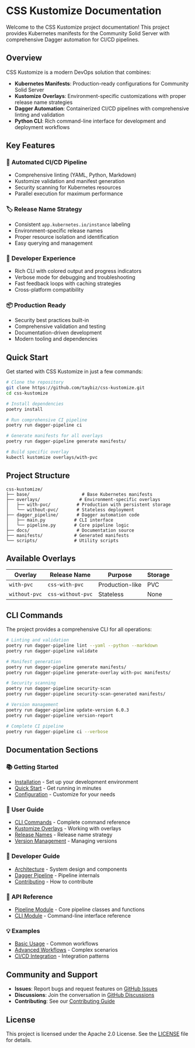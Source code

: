# CSS Kustomize Documentation

Welcome to the CSS Kustomize project documentation! This project provides Kubernetes manifests for the Community Solid Server with comprehensive Dagger automation for CI/CD pipelines.

## Overview

CSS Kustomize is a modern DevOps solution that combines:

- **Kubernetes Manifests**: Production-ready configurations for Community Solid Server
- **Kustomize Overlays**: Environment-specific customizations with proper release name strategies
- **Dagger Automation**: Containerized CI/CD pipelines with comprehensive linting and validation
- **Python CLI**: Rich command-line interface for development and deployment workflows

## Key Features

### 🚀 **Automated CI/CD Pipeline**

- Comprehensive linting (YAML, Python, Markdown)
- Kustomize validation and manifest generation
- Security scanning for Kubernetes resources
- Parallel execution for maximum performance

### 🏷️ **Release Name Strategy**

- Consistent `app.kubernetes.io/instance` labeling
- Environment-specific release names
- Proper resource isolation and identification
- Easy querying and management

### 🔧 **Developer Experience**

- Rich CLI with colored output and progress indicators
- Verbose mode for debugging and troubleshooting
- Fast feedback loops with caching strategies
- Cross-platform compatibility

### 📦 **Production Ready**

- Security best practices built-in
- Comprehensive validation and testing
- Documentation-driven development
- Modern tooling and dependencies

## Quick Start

Get started with CSS Kustomize in just a few commands:

```bash
# Clone the repository
git clone https://github.com/taybiz/css-kustomize.git
cd css-kustomize

# Install dependencies
poetry install

# Run comprehensive CI pipeline
poetry run dagger-pipeline ci

# Generate manifests for all overlays
poetry run dagger-pipeline generate manifests/

# Build specific overlay
kubectl kustomize overlays/with-pvc
```

## Project Structure

```
css-kustomize/
├── base/                    # Base Kubernetes manifests
├── overlays/               # Environment-specific overlays
│   ├── with-pvc/          # Production with persistent storage
│   └── without-pvc/       # Stateless deployment
├── dagger_pipeline/       # Dagger automation code
│   ├── main.py           # CLI interface
│   └── pipeline.py       # Core pipeline logic
├── docs/                  # Documentation source
├── manifests/            # Generated manifests
└── scripts/              # Utility scripts
```

## Available Overlays

| Overlay       | Release Name      | Purpose         | Storage |
| ------------- | ----------------- | --------------- | ------- |
| `with-pvc`    | `css-with-pvc`    | Production-like | PVC     |
| `without-pvc` | `css-without-pvc` | Stateless       | None    |

## CLI Commands

The project provides a comprehensive CLI for all operations:

```bash
# Linting and validation
poetry run dagger-pipeline lint --yaml --python --markdown
poetry run dagger-pipeline validate

# Manifest generation
poetry run dagger-pipeline generate manifests/
poetry run dagger-pipeline generate-overlay with-pvc manifests/

# Security scanning
poetry run dagger-pipeline security-scan
poetry run dagger-pipeline security-scan-generated manifests/

# Version management
poetry run dagger-pipeline update-version 6.0.3
poetry run dagger-pipeline version-report

# Complete CI pipeline
poetry run dagger-pipeline ci --verbose
```

## Documentation Sections

### 📚 **Getting Started**

- [Installation](getting-started/installation.md) - Set up your development environment
- [Quick Start](getting-started/quick-start.md) - Get running in minutes
- [Configuration](getting-started/configuration.md) - Customize for your needs

### 👥 **User Guide**

- [CLI Commands](user-guide/cli-commands.md) - Complete command reference
- [Kustomize Overlays](user-guide/kustomize-overlays.md) - Working with overlays
- [Release Names](user-guide/release-names.md) - Release name strategy
- [Version Management](user-guide/version-management.md) - Managing versions

### 🔧 **Developer Guide**

- [Architecture](developer-guide/architecture.md) - System design and components
- [Dagger Pipeline](developer-guide/dagger-pipeline.md) - Pipeline internals
- [Contributing](developer-guide/contributing.md) - How to contribute

### 📖 **API Reference**

- [Pipeline Module](developer-guide/dagger-pipeline.md) - Core pipeline classes and functions
- [CLI Module](user-guide/cli-commands.md) - Command-line interface reference

### 💡 **Examples**

- [Basic Usage](examples/basic-usage.md) - Common workflows
- [Advanced Workflows](examples/advanced-workflows.md) - Complex scenarios
- [CI/CD Integration](examples/cicd-integration.md) - Integration patterns

## Community and Support

- **Issues**: Report bugs and request features on [GitHub Issues](https://github.com/taybiz/css-kustomize/issues)
- **Discussions**: Join the conversation in [GitHub Discussions](https://github.com/taybiz/css-kustomize/discussions)
- **Contributing**: See our [Contributing Guide](developer-guide/contributing.md)

## License

This project is licensed under the Apache 2.0 License. See the [LICENSE](https://github.com/taybiz/css-kustomize/blob/main/LICENSE) file for details.
